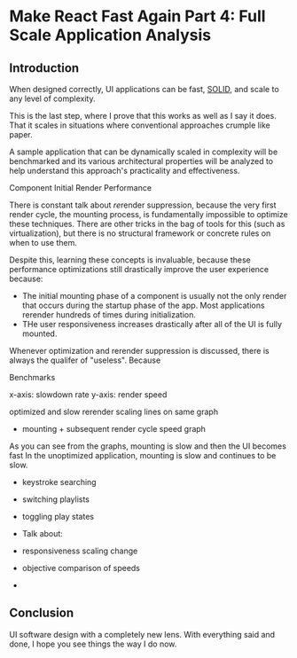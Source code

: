 # Make React Fast Again Part 4: Full Scale Application Analysis

## Introduction

When designed correctly, UI applications can be fast, [SOLID](https://en.wikipedia.org/wiki/SOLID), and scale to any level of complexity.

This is the last step, where I prove that this works as well as I say it does. That it scales in situations where conventional approaches crumple like paper.

A sample application that can be dynamically scaled in complexity will be benchmarked and its various architectural properties will be analyzed to help understand this approach's practicality and effectiveness.

Component Initial Render Performance

There is constant talk about *re*render suppression, because the very first render cycle, the mounting process, is fundamentally impossible to optimize these techniques. There are other tricks in the bag of tools for this (such as virtualization), but there is no structural framework or concrete rules on when to use them.

Despite this, learning these concepts is invaluable, because these performance optimizations still drastically improve the user experience because:

- The initial mounting phase of a component is usually not the only render that occurs during the startup phase of the app. Most applications rerender hundreds of times during initialization.
- THe user responsiveness increases drastically after all of the UI is fully mounted.

Whenever optimization and rerender suppression is discussed, there is always the qualifer of "useless". Because 

Benchmarks

x-axis: slowdown rate
y-axis: render speed

optimized and slow rerender scaling lines on same graph

- mounting + subsequent render cycle speed graph

As you can see from the graphs, mounting is slow and then the UI becomes fast
In the unoptimized application, mounting is slow and continues to be slow.

- keystroke searching
- switching playlists
- toggling play states

- Talk about:

- responsiveness scaling change
- objective comparison of speeds
- 


## Conclusion

UI software design with a completely new lens. With everything said and done, I hope you see things the way I do now.
